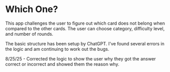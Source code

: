 # Which One?
This app challenges the user to figure out which card does not belong when compared to the other cards. The user can choose category, difficulty level, and number of rounds.

The basic structure has been setup by ChatGPT.  I've found several errors in the logic and am continuing to work out the bugs.

8/25/25 - Corrected the logic to show the user why they got the answer correct or incorrect and showed them the reason why.